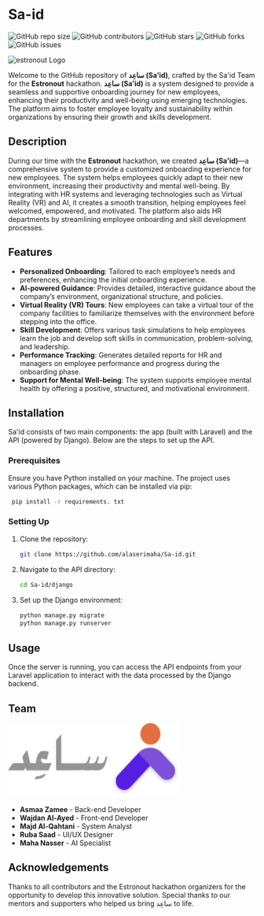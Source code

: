 # Sa-id
![GitHub repo size](https://img.shields.io/github/repo-size/alaserimaha/breeze)
![GitHub contributors](https://img.shields.io/github/contributors/alaserimaha/breeze)
![GitHub stars](https://img.shields.io/github/stars/alaserimaha/breeze?style=social)
![GitHub forks](https://img.shields.io/github/forks/alaserimaha/breeze?style=social)
![GitHub issues](https://img.shields.io/github/issues/alaserimaha/breeze)

![estronout Logo](https://github.com/user-attachments/assets/7cf5bc4c-7857-433d-bd14-a598c0348856)

Welcome to the GitHub repository of **ساعِد (Sa'id)**, crafted by the Sa'id Team for the **Estronout** hackathon. 
**ساعِد (Sa'id)** is a system designed to provide a seamless and supportive onboarding journey for new employees, enhancing their productivity and well-being using emerging technologies. 
The platform aims to foster employee loyalty and sustainability within organizations by ensuring their growth and skills development.


## Description

During our time with the **Estronout** hackathon, we created **ساعِد (Sa'id)**—a comprehensive system to provide a customized onboarding experience for new employees. The system helps employees quickly adapt to their new environment, increasing their productivity and mental well-being. By integrating with HR systems and leveraging technologies such as Virtual Reality (VR) and AI, it creates a smooth transition, helping employees feel welcomed, empowered, and motivated. The platform also aids HR departments by streamlining employee onboarding and skill development processes.

## Features

- **Personalized Onboarding**: Tailored to each employee’s needs and preferences, enhancing the initial onboarding experience.
- **AI-powered Guidance**: Provides detailed, interactive guidance about the company’s environment, organizational structure, and policies.
- **Virtual Reality (VR) Tours**: New employees can take a virtual tour of the company facilities to familiarize themselves with the environment before stepping into the office.
- **Skill Development**: Offers various task simulations to help employees learn the job and develop soft skills in communication, problem-solving, and leadership.
- **Performance Tracking**: Generates detailed reports for HR and managers on employee performance and progress during the onboarding phase.
- **Support for Mental Well-being**: The system supports employee mental health by offering a positive, structured, and motivational environment.


## Installation

Sa'id consists of two main components: the app (built with Laravel) and the API (powered by Django). Below are the steps to set up the API.

### Prerequisites

Ensure you have Python installed on your machine. The project uses various Python packages, which can be installed via pip:

```bash
 pip install -r requirements. txt
```

### Setting Up

1. Clone the repository:
    ```bash
    git clone https://github.com/alaserimaha/Sa-id.git
    ```
2. Navigate to the API directory:
    ```bash
    cd Sa-id/django
    ```
3. Set up the Django environment:
    ```bash
    python manage.py migrate
    python manage.py runserver
    ```

## Usage

Once the server is running, you can access the API endpoints from your Laravel application to interact with the data processed by the Django backend.


## Team

<img src="Group 133670.png" width="350" height="150">

- **Asmaa Zamee** - Back-end Developer
- **Wajdan Al-Ayed** - Front-end Developer
- **Majd Al-Qahtani** - System Analyst
- **Ruba Saad** - UI/UX Designer
- **Maha Nasser** - AI Specialist

## Acknowledgements

Thanks to all contributors and the Estronout hackathon organizers for the opportunity to develop this innovative solution. Special thanks to our mentors and supporters who helped us bring ساعِد to life.

